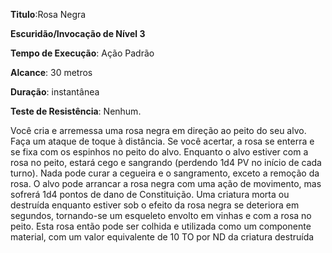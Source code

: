 **Titulo**:Rosa Negra

**Escuridão/Invocação de Nível 3**

**Tempo de Execução**: Ação Padrão

**Alcance**: 30 metros

**Duração**: instantânea

**Teste de Resistência**: Nenhum.

Você cria e arremessa uma rosa negra em direção ao peito do seu alvo. Faça 
um ataque de toque à distância. Se você acertar, a rosa se enterra e se fixa com os 
espinhos no peito do alvo. Enquanto o 
alvo estiver com a rosa no peito, estará 
cego e sangrando (perdendo 1d4 PV no 
início de cada turno). Nada pode curar 
a cegueira e o sangramento, exceto a remoção da rosa. O alvo pode arrancar a 
rosa negra com uma ação de movimento, mas sofrerá 1d4 pontos de dano de 
Constituição. Uma criatura morta ou 
destruída enquanto estiver sob o efeito 
da rosa negra se deteriora em segundos, 
tornando-se um esqueleto envolto em 
vinhas e com a rosa no peito. Esta rosa 
então pode ser colhida e utilizada como 
um componente material, com um 
valor equivalente de 10 TO por ND da 
criatura destruída
